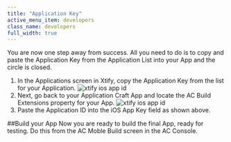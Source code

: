 ```yaml
---
title: "Application Key"
active_menu_item: developers
class_name: developers
full_width: true
---
```


You are now one step away from success. All you need to do is to copy and paste the Application Key from the Application List into your App and the circle is closed.

1. In the Applications screen in Xtify, copy the Application Key from the list for your Application.
![xtify ios app id](/img/docs/xtify-app-list.png)
1. Next, go back to your Application Craft App and locate the AC Build Extensions property for your App.
![xtify ios app id](/img/docs/xtify-key-plugin.png)
1. Paste the Application ID into the iOS App Key field as shown above.

##Build your App
Now you are ready to build the final App, ready for testing. Do this from the AC Moble Build screen in the AC Console.


